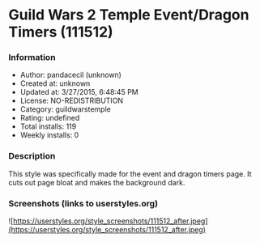 # Guild Wars 2 Temple Event/Dragon Timers (111512)

### Information
- Author: pandacecil (unknown)
- Created at: unknown
- Updated at: 3/27/2015, 6:48:45 PM
- License: NO-REDISTRIBUTION
- Category: guildwarstemple
- Rating: undefined
- Total installs: 119
- Weekly installs: 0


### Description
This style was specifically made for the event and dragon timers page. It cuts out page bloat and makes the background dark.


### Screenshots (links to userstyles.org)
![https://userstyles.org/style_screenshots/111512_after.jpeg](https://userstyles.org/style_screenshots/111512_after.jpeg)


